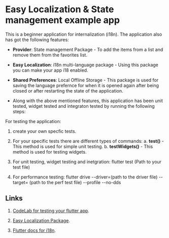 # Easy Localization & State management example app

This is a beginner application for internalization (i18n). The application also has got the following features:

- **Provider**: State management Package - To add the items from a list and remove them from the favorites list.

- **Easy Localization**: i18n multi-language package - Using this package you can make your app i18 enabled.

- **Shared Preferences**: Local Offline Storage - This package is used for saving the language prefernce for when it is opened again after being closed or after restarting the state of the application. 

- Along with the above mentioned features, this application has been unit tested, widget tested and integraton tested by running the following steps:

For testing the application: 
1. create your own specfic tests. 

2. For your specific tests there are different types of commands:
    a. **test()** - This method is used for simple unit testing.
    b. **testWidgets()** - This method is used for testing widgets.
 
3. For unit testing, widget testing and inetgration: flutter test (Path to your test file)

4. For performance testing: flutter drive --driver=(path to the driver file) --target= (path to the perf test file) --profile --no-dds 


## Links
 
1. [CodeLab for testing your flutter app](https://codelabs.developers.google.com/codelabs/flutter-app-testing/#0).

2. [Easy Localization Package](https://pub.dev/packages/easy_localization).

3. [Flutter docs for i18n](https://docs.flutter.dev/accessibility-and-localization/internationalization "Traditional long process").

